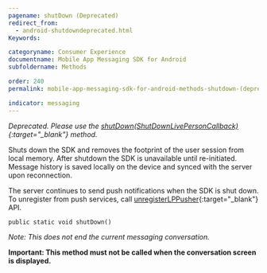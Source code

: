 ```yaml
---
pagename: shutDown (Deprecated)
redirect_from:
  - android-shutdowndeprecated.html
Keywords:

categoryname: Consumer Experience
documentname: Mobile App Messaging SDK for Android
subfoldername: Methods

order: 240
permalink: mobile-app-messaging-sdk-for-android-methods-shutdown-(deprecated).html

indicator: messaging
---
```



*Deprecated. Please use the [shutDown(ShutDownLivePersonCallback)](android-shutdown.html){:target="_blank"} method.*

Shuts down the SDK and removes the footprint of the user session from local memory. After shutdown the SDK is unavailable until re-initiated. Message history is saved locally on the device and synced with the server upon reconnection. 

The server continues to send push notifications when the SDK is shut down. To unregister from push services, call [unregisterLPPusher](android-unregisterlppusher.html){:target="_blank"} API. 

`public static void shutDown()`

*Note: This does not end the current messaging conversation.*

**Important: This method must not be called when the conversation screen is displayed.**